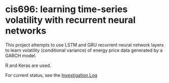 # cis696: learning time-series volatility with recurrent neural networks

This project attempts to use LSTM and GRU recurrent neural network layers to learn volatility (conditional variance) of energy price data generated by a GARCH model.

R and Keras are used.

For current status, see the [Investigation Log](https://github.com/mindonly/cis696/blob/master/project/investigation_log.md)
